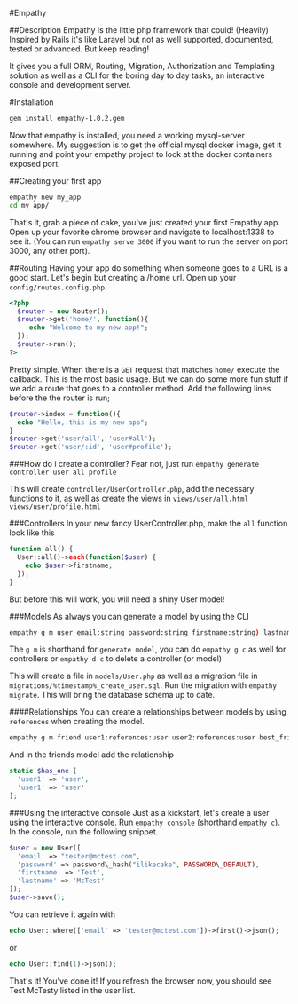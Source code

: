 #Empathy

##Description
Empathy is the little php framework that could! (Heavily) Inspired by Rails it's like Laravel but not as well supported, documented, tested or advanced. But keep reading!

It gives you a full ORM, Routing, Migration, Authorization and Templating solution as well as a CLI for the boring day to day tasks, an interactive console and development server.

#Installation
```sh
gem install empathy-1.0.2.gem
```

Now that empathy is installed, you need a working mysql-server somewhere. My suggestion is to get the official mysql docker image, get it running and point your empathy project to look at the docker containers exposed port.

##Creating your first app
```sh
empathy new my_app
cd my_app/
```
That's it, grab a piece of cake, you've just created your first Empathy app. Open up your favorite chrome browser and navigate to localhost:1338 to see it. (You can run `empathy serve 3000` if you want to run the server on port 3000, any other port).


##Routing
Having your app do something when someone goes to a URL is a good start. Let's begin but creating a /home url. Open up your `config/routes.config.php`. 

```php
<?php
  $router = new Router();
  $router->get('home/', function(){
     echo "Welcome to my new app!";
  });
  $router->run();
?>
```

Pretty simple. When there is a `GET` request that matches `home/` execute the callback. This is the most basic usage. But we can do some more fun stuff if we add a route that goes to a controller method. Add the following lines before the the router is run;

```php
$router->index = function(){
  echo "Hello, this is my new app";
}
$router->get('user/all', 'user#all');
$router->get('user/:id', 'user#profile');
```

###How do i create a controller?
Fear not, just run `empathy generate controller user all profile`

This will create `controller/UserController.php`, add the necessary functions to it, as well as create the views in `views/user/all.html` `views/user/profile.html`

###Controllers
In your new fancy UserController.php, make the `all` function look like this

```php
function all() {
  User::all()->each(function($user) {
    echo $user->firstname;
  });
}
```

But before this will work, you will need a shiny User model!

###Models
As always you can generate a model by using the CLI 
```sh
empathy g m user email:string password:string firstname:string) lastname:string
```

The `g m` is shorthand for `generate model`, you can do `empathy g c` as well for controllers or `empathy d c` to delete a controller (or model)

This will create a file in `models/User.php` as well as a migration file in `migrations/%timestamp%_create_user.sql`. Run the migration with `empathy migrate`. This will bring the database schema up to date.

####Relationships
You can create a relationships between models by using `references` when creating the model.

```sh
empathy g m friend user1:references:user user2:references:user best_friends:bool
```

And in the friends model add the relationship 
```php
static $has_one [
  'user1' => 'user',
  'user1' => 'user'
];
```

###Using the interactive console
Just as a kickstart, let's create a user using the interactive console. Run `empathy console` (shorthand `empathy c`).
In the console, run the following snippet.

```php
$user = new User([
  'email' => "tester@mctest.com",
  'password' => password\_hash("ilikecake", PASSWORD\_DEFAULT),
  'firstname' => 'Test',
  'lastname' => 'McTest'
]);
$user->save();
```

You can retrieve it again with

```php
echo User::where(['email' => 'tester@mctest.com'])->first()->json();
```
or 
```php
echo User::find(1)->json();
```

That's it! You've done it! If you refresh the browser now, you should see Test McTesty listed in the user list.
